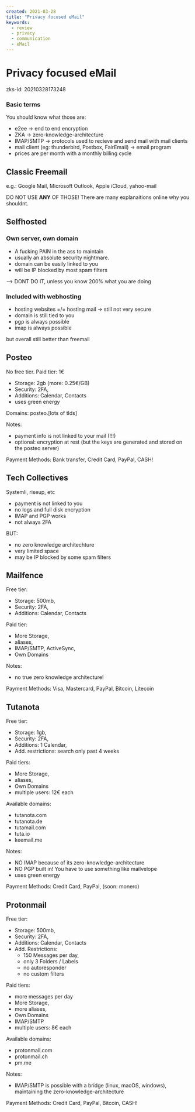 ```yaml
---
created: 2021-03-28
title: "Privacy focused eMail"
keywords:
  - review
  - privacy
  - communication
  - eMail
---
```


# Privacy focused eMail
zks-id: 20210328173248

### Basic terms
You should know what those are:
- e2ee -> end to end encryption
- ZKA -> zero-knowledge-architecture
- IMAP/SMTP -> protocols used to recieve and send mail with mail clients
- mail client (eg: thunderbird, Postbox, FairEmail) -> email program
- prices are per month with a monthly billing cycle



## Classic Freemail
e.g.: Google Mail, Microsoft Outlook, Apple iCloud, yahoo-mail

DO NOT USE **ANY** OF THOSE!
There are many explanaitions online why you shouldnt.


## Selfhosted
### Own server, own domain
- A fucking PAIN in the ass to maintain
- usually an absolute security nightmare.
- domain can be easily linked to you
- will be IP blocked by most spam filters

--> DONT DO IT, unless you know 200% what you are doing


### Included with webhosting
- hosting websites =/= hosting mail -> still not very secure
- domain is still tied to you
- pgp is always possible 
- imap is always possible

but overall still better than freemail


## Posteo
No free tier.
Paid tier: 1€

- Storage: 2gb (more: 0.25€/GB)
- Security: 2FA, 
- Additions: Calendar, Contacts
- uses green energy

Domains: posteo.[lots of tlds]

Notes:
- payment info is not linked to your mail (!!!)
- optional: encryption at rest (but the keys are generated and stored on the posteo server)

Payment Methods: Bank transfer, Credit Card, PayPal, CASH!


## Tech Collectives
Systemli, riseup, etc

- payment is not linked to you
- no logs and full disk encryption
- IMAP and PGP works
- not always 2FA

BUT:
- no zero knowledge architechture
- very limited space
- may be IP blocked by some spam filters


## Mailfence
Free tier: 
- Storage: 500mb, 
- Security: 2FA, 
- Additions: Calendar, Contacts

Paid tier: 
- More Storage, 
- aliases, 
- IMAP/SMTP, ActiveSync, 
- Own Domains

Notes:
- no true zero knowledge architecture!

Payment Methods: Visa, Mastercard, PayPal, Bitcoin, Litecoin


## Tutanota
Free tier: 
- Storage: 1gb, 
- Security: 2FA, 
- Additions: 1 Calendar, 
- Add. restrictions: search only past 4 weeks

Paid tiers: 
- More Storage, 
- aliases, 
- Own Domains
- multiple users: 12€ each

Available domains:
- tutanota.com
- tutanota.de
- tutamail.com
- tuta.io
- keemail.me

Notes:
- NO IMAP because of its zero-knowledge-architecture
- NO PGP built in! You have to use something like mailvelope
- uses green energy

Payment Methods: Credit Card, PayPal, (soon: monero)


## Protonmail
Free tier: 
- Storage: 500mb, 
- Security: 2FA, 
- Additions: Calendar, Contacts
- Add. Restrictions: 
	- 150 Messages per day, 
	- only 3 Folders / Labels
	- no autoresponder
	- no custom filters

Paid tiers: 
- more messages per day
- More Storage, 
- more aliases, 
- Own Domains
- IMAP/SMTP
- multiple users: 8€ each

Available domains:
- protonmail.com
- protonmail.ch
- pm.me

Notes:
- IMAP/SMTP is possible with a bridge (linux, macOS, windows), maintaining the zero-knowledge-architecture

Payment Methods: Credit Card, PayPal, Bitcoin, CASH!
